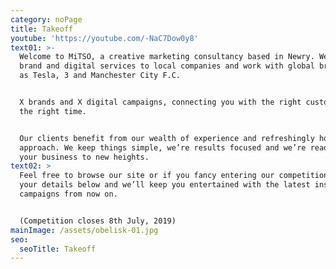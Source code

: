```yaml
---
category: noPage
title: Takeoff
youtube: 'https://youtube.com/-NaC7Dow0y8'
text01: >-
  Welcome to MiTSO, a creative marketing consultancy based in Newry. We deliver
  brand and digital services to local companies and work with global brands such
  as Tesla, 3 and Manchester City F.C.


  X brands and X digital campaigns, connecting you with the right customers at
  the right time. 


  Our clients benefit from our wealth of experience and refreshingly honest
  approach. We keep things simple, we’re results focused and we’re ready to take
  your business to new heights.
text02: >
  Feel free to browse our site or if you fancy entering our competition, fill in
  your details below and we’ll keep you entertained with the latest insights and
  campaigns from now on.


  (Competition closes 8th July, 2019)
mainImage: /assets/obelisk-01.jpg
seo:
  seoTitle: Takeoff
---
```


